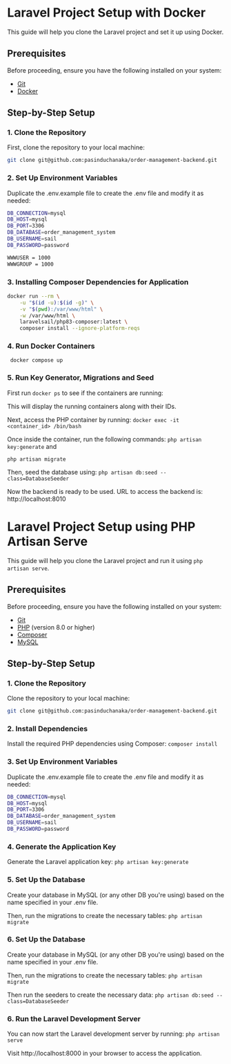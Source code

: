 # Laravel Project Setup with Docker

This guide will help you clone the Laravel project and set it up using Docker.

## Prerequisites

Before proceeding, ensure you have the following installed on your system:

- [Git](https://git-scm.com/)
- [Docker](https://www.docker.com/)

## Step-by-Step Setup

### 1. Clone the Repository

First, clone the repository to your local machine:

```bash
git clone git@github.com:pasinduchanaka/order-management-backend.git
```
### 2. Set Up Environment Variables

Duplicate the .env.example file to create the .env file and modify it as needed:

```bash
DB_CONNECTION=mysql
DB_HOST=mysql
DB_PORT=3306
DB_DATABASE=order_management_system
DB_USERNAME=sail
DB_PASSWORD=password

WWWUSER = 1000
WWWGROUP = 1000
```
### 3. Installing Composer Dependencies for Application

```bash
docker run --rm \
    -u "$(id -u):$(id -g)" \
    -v "$(pwd):/var/www/html" \
    -w /var/www/html \
    laravelsail/php83-composer:latest \
    composer install --ignore-platform-reqs
```
### 4. Run Docker Containers

``` docker compose up```

### 5. Run Key Generator, Migrations and Seed
First run ```docker ps``` to see if the containers are running:

This will display the running containers along with their IDs.

Next, access the PHP container by running: ```docker exec -it <container_id> /bin/bash```

Once inside the container, run the following commands: ```php artisan key:generate``` and 

```php artisan migrate```


Then, seed the database using: ```php artisan db:seed --class=DatabaseSeeder```

Now the backend is ready to be used. URL to access the backend is: http://localhost:8010




# Laravel Project Setup using PHP Artisan Serve

This guide will help you clone the Laravel project and run it using `php artisan serve`.

## Prerequisites

Before proceeding, ensure you have the following installed on your system:

- [Git](https://git-scm.com/)
- [PHP](https://www.php.net/) (version 8.0 or higher)
- [Composer](https://getcomposer.org/)
- [MySQL](https://www.mysql.com/)

## Step-by-Step Setup

### 1. Clone the Repository

Clone the repository to your local machine:

```bash
git clone git@github.com:pasinduchanaka/order-management-backend.git
```

### 2. Install Dependencies

Install the required PHP dependencies using Composer: ```composer install```

### 3. Set Up Environment Variables

Duplicate the .env.example file to create the .env file and modify it as needed:

```bash
DB_CONNECTION=mysql
DB_HOST=mysql
DB_PORT=3306
DB_DATABASE=order_management_system
DB_USERNAME=sail
DB_PASSWORD=password
```

### 4. Generate the Application Key
Generate the Laravel application key:   ```php artisan key:generate```

### 5. Set Up the Database
Create your database in MySQL (or any other DB you're using) based on the name specified in your .env file.

Then, run the migrations to create the necessary tables: ```php artisan migrate```

### 6. Set Up the Database
Create your database in MySQL (or any other DB you're using) based on the name specified in your .env file.

Then, run the migrations to create the necessary tables: ```php artisan migrate```

Then run the seeders to create the necessary data: ```php artisan db:seed --class=DatabaseSeeder```


### 6. Run the Laravel Development Server
You can now start the Laravel development server by running: ```php artisan serve```

Visit http://localhost:8000 in your browser to access the application.
